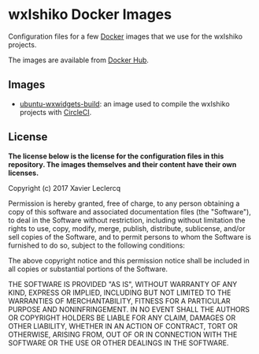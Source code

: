 # wxIshiko Docker Images

Configuration files for a few [Docker](https://www.docker.com/) images that
we use for the wxIshiko projects.

The images are available from [Docker Hub](https://hub.docker.com/u/wxishiko).

## Images

 - [ubuntu-wxwidgets-build](https://github.com/wxIshiko/DockerImages/tree/master/ubuntu-wxwidgets-build): an image used to compile
   the wxIshiko projects with [CircleCI](https://circleci.com/).

## License

**The license below is the license for the configuration files in this repository.
The images themselves and their content have their own licenses.**

Copyright (c) 2017 Xavier Leclercq

Permission is hereby granted, free of charge, to any person obtaining a
copy of this software and associated documentation files (the "Software"),
to deal in the Software without restriction, including without limitation
the rights to use, copy, modify, merge, publish, distribute, sublicense,
and/or sell copies of the Software, and to permit persons to whom the
Software is furnished to do so, subject to the following conditions:

The above copyright notice and this permission notice shall be included in
all copies or substantial portions of the Software.

THE SOFTWARE IS PROVIDED "AS IS", WITHOUT WARRANTY OF ANY KIND, EXPRESS OR
IMPLIED, INCLUDING BUT NOT LIMITED TO THE WARRANTIES OF MERCHANTABILITY,
FITNESS FOR A PARTICULAR PURPOSE AND NONINFRINGEMENT. IN NO EVENT SHALL
THE AUTHORS OR COPYRIGHT HOLDERS BE LIABLE FOR ANY CLAIM, DAMAGES OR OTHER
LIABILITY, WHETHER IN AN ACTION OF CONTRACT, TORT OR OTHERWISE, ARISING
FROM, OUT OF OR IN CONNECTION WITH THE SOFTWARE OR THE USE OR OTHER DEALINGS
IN THE SOFTWARE.
